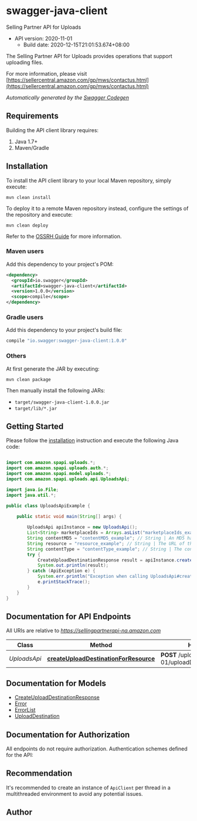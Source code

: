 # swagger-java-client

Selling Partner API for Uploads
- API version: 2020-11-01
  - Build date: 2020-12-15T21:01:53.674+08:00

The Selling Partner API for Uploads provides operations that support uploading files.

  For more information, please visit [https://sellercentral.amazon.com/gp/mws/contactus.html](https://sellercentral.amazon.com/gp/mws/contactus.html)

*Automatically generated by the [Swagger Codegen](https://github.com/swagger-api/swagger-codegen)*


## Requirements

Building the API client library requires:
1. Java 1.7+
2. Maven/Gradle

## Installation

To install the API client library to your local Maven repository, simply execute:

```shell
mvn clean install
```

To deploy it to a remote Maven repository instead, configure the settings of the repository and execute:

```shell
mvn clean deploy
```

Refer to the [OSSRH Guide](http://central.sonatype.org/pages/ossrh-guide.html) for more information.

### Maven users

Add this dependency to your project's POM:

```xml
<dependency>
  <groupId>io.swagger</groupId>
  <artifactId>swagger-java-client</artifactId>
  <version>1.0.0</version>
  <scope>compile</scope>
</dependency>
```

### Gradle users

Add this dependency to your project's build file:

```groovy
compile "io.swagger:swagger-java-client:1.0.0"
```

### Others

At first generate the JAR by executing:

```shell
mvn clean package
```

Then manually install the following JARs:

* `target/swagger-java-client-1.0.0.jar`
* `target/lib/*.jar`

## Getting Started

Please follow the [installation](#installation) instruction and execute the following Java code:

```java

import com.amazon.spapi.uploads.*;
import com.amazon.spapi.uploads.auth.*;
import com.amazon.spapi.model.uploads.*;
import com.amazon.spapi.uploads.api.UploadsApi;

import java.io.File;
import java.util.*;

public class UploadsApiExample {

    public static void main(String[] args) {
        
        UploadsApi apiInstance = new UploadsApi();
        List<String> marketplaceIds = Arrays.asList("marketplaceIds_example"); // List<String> | A list of marketplace identifiers. This specifies the marketplaces where the upload will be available. Only one marketplace can be specified.
        String contentMD5 = "contentMD5_example"; // String | An MD5 hash of the content to be submitted to the upload destination. This value is used to determine if the data has been corrupted or tampered with during transit.
        String resource = "resource_example"; // String | The URL of the resource for the upload destination that you are creating. For example, to create an upload destination for a Buyer-Seller Messaging message, the {resource} would be /messaging and the path would be  /uploads/v1/uploadDestinations/messaging
        String contentType = "contentType_example"; // String | The content type of the file to be uploaded.
        try {
            CreateUploadDestinationResponse result = apiInstance.createUploadDestinationForResource(marketplaceIds, contentMD5, resource, contentType);
            System.out.println(result);
        } catch (ApiException e) {
            System.err.println("Exception when calling UploadsApi#createUploadDestinationForResource");
            e.printStackTrace();
        }
    }
}

```

## Documentation for API Endpoints

All URIs are relative to *https://sellingpartnerapi-na.amazon.com*

Class | Method | HTTP request | Description
------------ | ------------- | ------------- | -------------
*UploadsApi* | [**createUploadDestinationForResource**](docs/UploadsApi.md#createUploadDestinationForResource) | **POST** /uploads/2020-11-01/uploadDestinations/{resource} | 


## Documentation for Models

 - [CreateUploadDestinationResponse](docs/CreateUploadDestinationResponse.md)
 - [Error](docs/Error.md)
 - [ErrorList](docs/ErrorList.md)
 - [UploadDestination](docs/UploadDestination.md)


## Documentation for Authorization

All endpoints do not require authorization.
Authentication schemes defined for the API:

## Recommendation

It's recommended to create an instance of `ApiClient` per thread in a multithreaded environment to avoid any potential issues.

## Author



